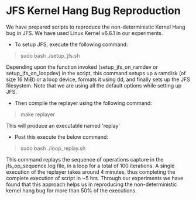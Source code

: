 # JFS Kernel Hang Bug Reproduction

We have prepared scripts to reproduce the non-deterministic Kernel Hang bug in JFS. We have used Linux Kernel v6.6.1 in our experiments.

* To setup JFS, execute the following command:

> sudo bash ./setup_jfs.sh

Depending upon the function invoked (setup_jfs_on_ramdev or setup_jfs_on_loopdev) in the script, this command setups up a ramdisk (of size 16 MiB) or a loop device, formats it using dd, and finally sets up the JFS filesystem. Note that we are using all the default options while setting up JFS.

* Then compile the replayer using the following command:

> make replayer

This will produce an executable named 'replay'

* Post this execute the below command:

> sudo bash ./loop_replay.sh

This command replays the sequence of operations capture in the jfs_op_sequence.log file, in a loop for a total of 100 iterations. A single execution of the replayer takes around 4 minutes, thus completing the complete execution of script in ~5 hrs. Through our experiments we have found that this approach helps us in reproducing the non-deterministic kernel hang bug for more than 50% of the executions. 
